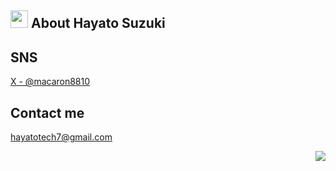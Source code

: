 ## <img src="https://media.giphy.com/media/hvRJCLFzcasrR4ia7z/giphy.gif" width="28"> About Hayato Suzuki

## SNS
[X - @macaron8810](https://twitter.com/usernamemacaron8810)

## Contact me
hayatotech7@gmail.com

<!-- profile views counter-->
<div align="right">
  <img src="https://komarev.com/ghpvc/?username=hayato0029" />
</div>
